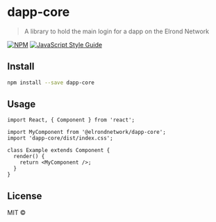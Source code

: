 # dapp-core

> A library to hold the main login for a dapp on the Elrond Network

[![NPM](https://img.shields.io/npm/v/dapp-core.svg)](https://www.npmjs.com/package/dapp-core) [![JavaScript Style Guide](https://img.shields.io/badge/code_style-standard-brightgreen.svg)](https://standardjs.com)

## Install

```bash
npm install --save dapp-core
```

## Usage

```tsx
import React, { Component } from 'react';

import MyComponent from '@elrondnetwork/dapp-core';
import 'dapp-core/dist/index.css';

class Example extends Component {
  render() {
    return <MyComponent />;
  }
}
```

## License

MIT © [](https://github.com/)
